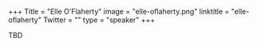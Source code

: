 +++
Title = "Elle O'Flaherty"
image = "elle-oflaherty.png"
linktitle = "elle-oflaherty"
Twitter = ""
type = "speaker"
+++

TBD